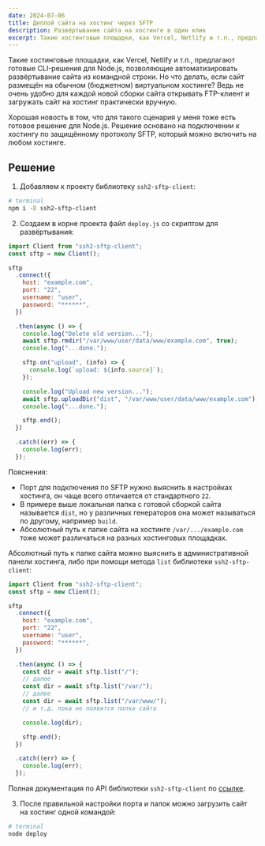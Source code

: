 ```yaml
---
date: 2024-07-06
title: Деплой сайта на хостинг через SFTP
description: Развёртывание сайта на хостинге в один клик
excerpt: Такие хостинговые площадки, как Vercel, Netlify и т.п., предлагают готовые CLI-решения для Node.js, позволяющие автоматизировать развёртывание сайта из командной строки. Но что делать, если сайт размещён на обычном (бюджетном) виртуальном хостинге? Ведь не очень удобно для каждой новой сборки сайта открывать FTP-клиент и загружать сайт на хостинг практически вручную...
---
```


Такие хостинговые площадки, как Vercel, Netlify и т.п., предлагают готовые CLI-решения для Node.js, позволяющие автоматизировать развёртывание сайта из командной строки. Но что делать, если сайт размещён на обычном (бюджетном) виртуальном хостинге? Ведь не очень удобно для каждой новой сборки сайта открывать FTP-клиент и загружать сайт на хостинг практически вручную.

Хорошая новость в том, что для такого сценария у меня тоже есть готовое решение для Node.js. Решение основано на подключении к хостингу по защищённому протоколу SFTP, который можно включить на любом хостинге.

## Решение

1. Добавляем к проекту библиотеку `ssh2-sftp-client`:

```bash
# terminal
npm i -D ssh2-sftp-client
```

2. Создаем в корне проекта файл `deploy.js` со скриптом для развёртывания:

```js
import Client from "ssh2-sftp-client";
const sftp = new Client();

sftp
  .connect({
    host: "example.com",
    port: "22",
    username: "user",
    password: "******",
  })

  .then(async () => {
    console.log("Delete old version...");
    await sftp.rmdir("/var/www/user/data/www/example.com", true);
    console.log("...done.");

    sftp.on("upload", (info) => {
      console.log(`upload: ${info.source}`);
    });

    console.log("Upload new version...");
    await sftp.uploadDir("dist", "/var/www/user/data/www/example.com");
    console.log("...done.");

    sftp.end();
  })

  .catch((err) => {
    console.log(err);
  });
```

Пояснения:

- Порт для подключения по SFTP нужно выяснить в настройках хостинга, он чаще всего отличается от стандартного `22`.
- В примере выше локальная папка с готовой сборкой сайта называется `dist`, но у различных генераторов она может называться по другому, например `build`.
- Абсолютный путь к папке сайта на хостинге `/var/.../example.com` тоже может различаться на разных хостинговых площадках.

Абсолютный путь к папке сайта можно выяснить в административной панели хостинга, либо при помощи метода `list` библиотеки `ssh2-sftp-client`:

```js
import Client from "ssh2-sftp-client";
const sftp = new Client();

sftp
  .connect({
    host: "example.com",
    port: "22",
    username: "user",
    password: "******",
  })

  .then(async () => {
    const dir = await sftp.list("/");
    // далее
    const dir = await sftp.list("/var/");
    // далее
    const dir = await sftp.list("/var/www/");
    // и т.д. пока не появится папка сайта

    console.log(dir);

    sftp.end();
  })

  .catch((err) => {
    console.log(err);
  });
```

Полная документация по API библиотеки `ssh2-sftp-client` по [ссылке](https://github.com/theophilusx/ssh2-sftp-client/blob/master/README.md).

3. После правильной настройки порта и папок можно загрузить сайт на хостинг одной командой:

```bash
# terminal
node deploy
```

